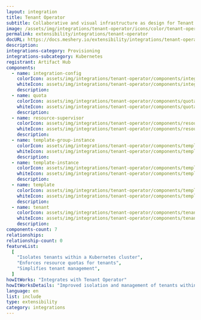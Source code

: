 ```yaml
---
layout: integration
title: Tenant Operator
subtitle: Collaborative and visual infrastructure as design for Tenant Operator
image: /assets/img/integrations/tenant-operator/icons/color/tenant-operator-color.svg
permalink: extensibility/integrations/tenant-operator
docURL: https://docs.meshery.io/extensibility/integrations/tenant-operator
description:
integrations-category: Provisioning
integrations-subcategory: Kubernetes
registrant: Artifact Hub
components:
  - name: integration-config
    colorIcon: assets/img/integrations/tenant-operator/components/integration-config/icons/color/integration-config-color.svg
    whiteIcon: assets/img/integrations/tenant-operator/components/integration-config/icons/white/integration-config-white.svg
    description:
  - name: quota
    colorIcon: assets/img/integrations/tenant-operator/components/quota/icons/color/quota-color.svg
    whiteIcon: assets/img/integrations/tenant-operator/components/quota/icons/white/quota-white.svg
    description:
  - name: resource-supervisor
    colorIcon: assets/img/integrations/tenant-operator/components/resource-supervisor/icons/color/resource-supervisor-color.svg
    whiteIcon: assets/img/integrations/tenant-operator/components/resource-supervisor/icons/white/resource-supervisor-white.svg
    description:
  - name: template-group-instance
    colorIcon: assets/img/integrations/tenant-operator/components/template-group-instance/icons/color/template-group-instance-color.svg
    whiteIcon: assets/img/integrations/tenant-operator/components/template-group-instance/icons/white/template-group-instance-white.svg
    description:
  - name: template-instance
    colorIcon: assets/img/integrations/tenant-operator/components/template-instance/icons/color/template-instance-color.svg
    whiteIcon: assets/img/integrations/tenant-operator/components/template-instance/icons/white/template-instance-white.svg
    description:
  - name: template
    colorIcon: assets/img/integrations/tenant-operator/components/template/icons/color/template-color.svg
    whiteIcon: assets/img/integrations/tenant-operator/components/template/icons/white/template-white.svg
    description:
  - name: tenant
    colorIcon: assets/img/integrations/tenant-operator/components/tenant/icons/color/tenant-color.svg
    whiteIcon: assets/img/integrations/tenant-operator/components/tenant/icons/white/tenant-white.svg
    description:
components-count: 7
relationships:
relationship-count: 0
featureList:
  [
    "Isolates tenants within a Kubernetes cluster",
    "Enforces resource quotas for tenants",
    "Simplifies tenant management",
  ]
howItWorks: "Integrates with Tenant Operator"
howItWorksDetails: "Improved isolation and management of tenants within Kubernetes"
language: en
list: include
type: extensibility
category: integrations
---
```

